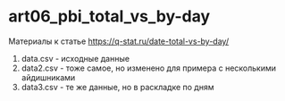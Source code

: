 # art06_pbi_total_vs_by-day
Материалы к статье https://q-stat.ru/date-total-vs-by-day/

1) data.csv - исходные данные
2) data2.csv - тоже самое, но изменено для примера с несколькими айдишниками
3) data3.csv - те же данные, но в раскладке по дням

